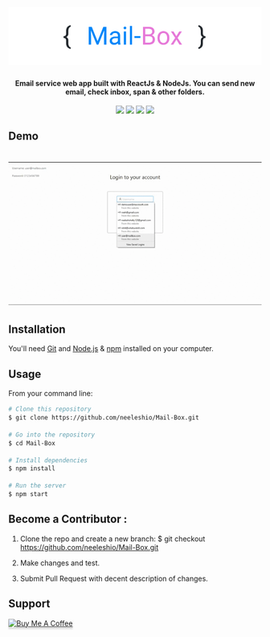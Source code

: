 <h1 align="center">
  <img src="https://raw.githubusercontent.com/neeleshio/Mail-Box/master/vrs(1).png" alt="mail-box" width="600">
</h1>

<h4 align="center">Email service web app built with ReactJs & NodeJs. You can send new email, check inbox, span & other folders.</h4>

<div align="center">
  <img src="https://img.shields.io/badge/host-versal-blueviolet">
  <img src="https://img.shields.io/badge/contributions-welcome-orange.svg">
  <img src="https://img.shields.io/badge/license-MIT-blue.svg">
  <img src="https://visitor-badge.laobi.icu/badge?page_id=RestAPI-CRUD-Friendly.visitor-badge">
</div>

## Demo

<h1 align="center">
  <img src="https://raw.githubusercontent.com/neeleshio/Mail-Box/master/Sequence%20%231(1).gif" alt="demo" width="600">
</h1>

## Installation

You'll need [Git](https://git-scm.com) and [Node.js](https://nodejs.org/en/download/) & [npm](http://npmjs.com) installed on your computer.

## Usage

From your command line:

```bash
# Clone this repository
$ git clone https://github.com/neeleshio/Mail-Box.git

# Go into the repository
$ cd Mail-Box

# Install dependencies
$ npm install

# Run the server
$ npm start
```

## Become a Contributor :

1. Clone the repo and create a new branch: $ git checkout https://github.com/neeleshio/Mail-Box.git

2. Make changes and test.

3. Submit Pull Request with decent description of changes.


## Support

<a href="https://www.buymeacoffee.com/neeleshio" target="_blank"><img src="https://www.buymeacoffee.com/assets/img/custom_images/purple_img.png" alt="Buy Me A Coffee" style="height: 41px !important;width: 174px !important;box-shadow: 0px 3px 2px 0px rgba(190, 190, 190, 0.5) !important;-webkit-box-shadow: 0px 3px 2px 0px rgba(190, 190, 190, 0.5) !important;" ></a>
